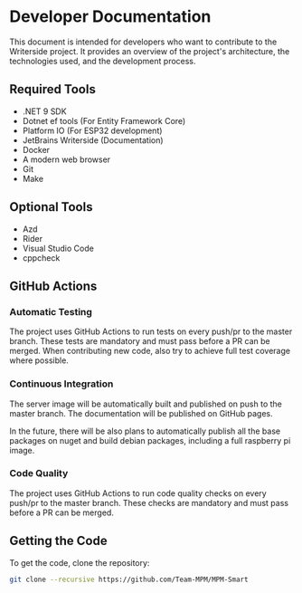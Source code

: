# Developer Documentation

This document is intended for developers who want to contribute to the Writerside project. 
It provides an overview of the project's architecture, the technologies used, and the development process.

## Required Tools
- .NET 9 SDK
- Dotnet ef tools (For Entity Framework Core)
- Platform IO (For ESP32 development)
- JetBrains Writerside (Documentation)
- Docker
- A modern web browser
- Git
- Make

## Optional Tools
- Azd
- Rider
- Visual Studio Code
- cppcheck

## GitHub Actions

### Automatic Testing

The project uses GitHub Actions to run tests on every push/pr to the master branch.
These tests are mandatory and must pass before a PR can be merged.
When contributing new code, also try to achieve full test coverage where possible.

### Continuous Integration

The server image will be automatically built and published on push to the master branch. 
The documentation will be published on GitHub pages.

In the future, there will be also plans to automatically publish all the base packages on nuget and
build debian packages, including a full raspberry pi image.

### Code Quality

The project uses GitHub Actions to run code quality checks on every push/pr to the master branch.
These checks are mandatory and must pass before a PR can be merged.

## Getting the Code

To get the code, clone the repository:

```bash
git clone --recursive https://github.com/Team-MPM/MPM-Smart
```